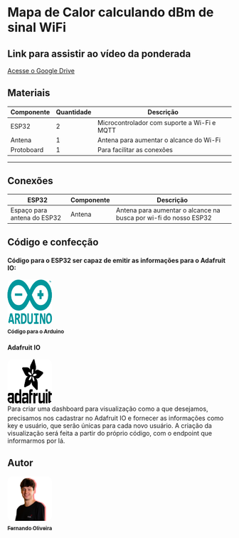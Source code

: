 # Mapa de Calor calculando dBm de sinal WiFi

## Link para assistir ao vídeo da ponderada
[Acesse o Google Drive](https://drive.google.com/drive/folders/1uvxxLlFaP7wz1_7ol16ywyK8hSIS-L6K?usp=sharing)

## Materiais

| Componente         | Quantidade | Descrição                                                                 |
|---------------------|------------|---------------------------------------------------------------------------|
| ESP32              | 2          | Microcontrolador com suporte a Wi-Fi e MQTT                              |
| Antena     | 1          | Antena para aumentar o alcance do Wi-Fi                                      |
| Protoboard         | 1          | Para facilitar as conexões                                              |

---

## Conexões

| ESP32  | Componente       | Descrição                                |
|------------|------------------|------------------------------------------|
| Espaço para antena do ESP32     | Antena    | Antena para aumentar o alcance na busca por wi-fi do nosso ESP32                 |

## Código e confecção
#### Código para o ESP32 ser capaz de emitir as informações para o Adafruit IO:
<td align="center"><a href="Semana07/Semana07.ino"><img style="border-radius: 10%; width: 100px; height: 100px;" src="assets/Arduino.png" alt="" /><br><sub><b>Código para o Arduino</b></sub></a></td>

#### Adafruit IO
<td align="center"><a href="https://io.adafruit.com/LilFer777/overview"><img style="border-radius: 10%; width: 100px; height: 100px;" src="assets/Adafruit.png" alt="" /><br><sub><b></b></sub></a></td>
Para criar uma dashboard para visualização como a que desejamos, precisamos nos cadastrar no Adafruit IO e fornecer as informações como key e usuário, que serão únicas para cada novo usuário. A criação da visualização será feita a partir do próprio código, com o endpoint que informarmos por lá. 

## Autor 
 <td align="center"><a href="https://www.linkedin.com/in/fernando-soares-oliveira/"><img style="border-radius: 10%; width: 100px; height: 100px;" src="assets/Fernando.png" alt="" /><br><sub><b>Fernando Oliveira</b></sub></a></td>
